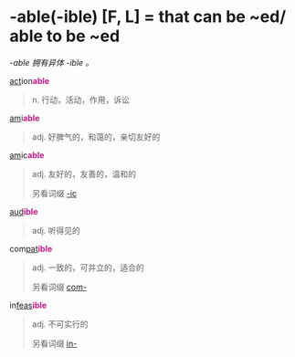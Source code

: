 # -able(-ible) [F, L] = that can be ~ed/ able to be ~ed

*-able 拥有异体 -ible 。*

[act](_act_.md)ion<b style="color: #C71585;">able</b>
> n. 行动，活动，作用，诉讼

[am](_am_.md)i<b style="color: #C71585;">able</b>
> adj. 好脾气的，和蔼的，亲切友好的

[am](_am_.md)ic<b style="color: #C71585;">able</b>
> adj. 友好的，友善的，温和的
>
> 另看词缀 [-ic](-ic.md)

[aud](_aud_.md)<b style="color: #C71585;">ible</b>
> adj. 听得见的

com[pat](_pat_.2.md)<b style="color: #C71585;">ible</b>
> adj. 一致的，可并立的，适合的
>
> 另看词缀 [com-](com-.md)

in[feas](_fic_.md)<b style="color: #C71585;">ible</b>
> adj. 不可实行的
>
> 另看词缀 [in-](in-.1.md)